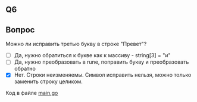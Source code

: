 ## Q6

## Вопрос
Можно ли исправить третью букву в строке "Превет"? 

- [ ] Да, нужно обратиться к букве как к массиву - string[3] = "и"
- [ ] Да, нужно преобразовать в rune, поправить букву и преобразовать обратно
- [X] Нет. Строки неизменяемы. Символ исправить нельзя, можно только заменить строку целиком.

Код в файле [main.go](./main.go)